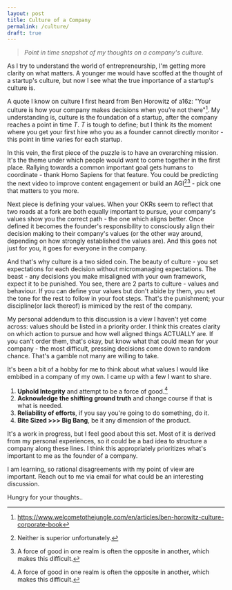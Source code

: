```yaml
---
layout: post
title: Culture of a Company
permalink: /culture/
draft: true
---
```


> *Point in time snapshot of my thoughts on a company's culture.*

As I try to understand the world of entrepreneurship, I'm getting more clarity on what matters. A younger me would have scoffed at the thought of a startup's culture, but now I see what the true importance of a startup's culture is.

A quote I know on culture I first heard from Ben Horowitz of a16z: "Your culture is how your company makes decisions when you’re not there"[^1]. My understanding is, culture is the foundation of a startup, after the company reaches a point in time *T*. *T* is tough to define; but I think its the moment where you get your first hire who you as a founder cannot directly monitor - this point in time varies for each startup. 

In this vein, the first piece of the puzzle is to have an overarching mission. It's the theme under which people would want to come together in the first place. Rallying towards a common important goal gets humans to coordinate - thank Homo Sapiens for that feature. You could be predicting the next video to improve content engagement or build an AGI[^2][^3] - pick one that matters to you more.

Next piece is defining your values. When your OKRs seem to reflect that two roads at a fork are both equally important to pursue, your company's values show you the correct path - the one which aligns better. Once defined it becomes the founder's responsibility to consciously align their decision making to their company's values (or the other way around, depending on how strongly established the values are). And this goes not just for you, it goes for everyone in the company.

And that's why culture is a two sided coin. The beauty of culture - you set expectations for each decision without micromanaging expectations. The beast - any decisions you make misaligned with your own framework, expect it to be punished. You see, there are 2 parts to culture - values and behaviour. If you can define your values but don't abide by them, you set the tone for the rest to follow in your foot steps. That's the punishment; your discipline(or lack thereof) is mimiced by the rest of the company.

My personal addendum to this discussion is a view I haven't yet come across: values should be listed in a priority order. I think this creates clarity on which action to pursue and how well aligned things ACTUALLY are. If you can't order them, that's okay, but know what that could mean for your company - the most difficult, pressing decisions come down to random chance. That's a gamble not many are willing to take.

It's been a bit of a hobby for me to think about what values I would like embibed in a company of my own. I came up with a few I want to share.
1. **Uphold Integrity** and attempt to be a force of good.[^3]
2. **Acknowledge the shifting ground truth** and change course if that is what is needed. 
3. **Reliability of efforts**, if you say you're going to do something, do it.
4. **Bite Sized >>> Big Bang**, be it any dimension of the product.

It's a work in progress, but I feel good about this set. Most of it is derived from my personal experiences, so it could be a bad idea to structure a company along these lines. I think this appropriately prioritizes what's important to me as the founder of a company.

I am learning, so rational disagreements with my point of view are important. Reach out to me via email for what could be an interesting discussion.

Hungry for your thoughts..

[^1]: <https://www.welcometothejungle.com/en/articles/ben-horowitz-culture-corporate-book>
[^2]: Neither is superior unfortunately. 
[^3]: A force of good in one realm is often the opposite in another, which makes this difficult. 